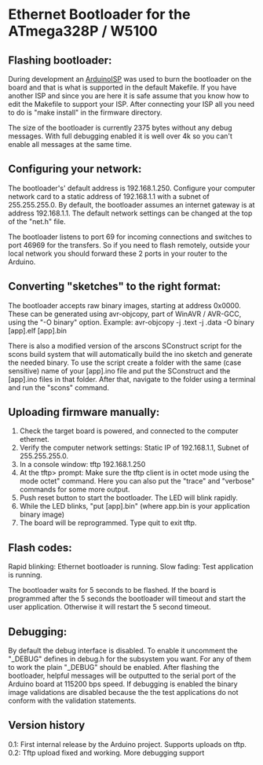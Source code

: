 Ethernet Bootloader for the ATmega328P / W5100
==============================================

Flashing bootloader:
--------------------
During development an [ArduinoISP](http://arduino.cc/en/Tutorial/ArduinoISP "ArduinoISP")
was used to burn the bootloader on the board and that is what is supported in
the default Makefile. If you have another ISP and since you are here it is safe
assume that you know how to edit the Makefile to support your ISP. After
connecting your ISP all you need to do is "make install" in the firmware
directory.

The size of the bootloader is currently 2375 bytes without any debug messages.
With full debugging enabled it is well over 4k so you can't enable all messages
at the same time.


Configuring your network:
-------------------------
The bootloader's' default address is 192.168.1.250. Configure your computer
network card to a static address of 192.168.1.1 with a subnet of 255.255.255.0.
By default, the bootloader assumes an internet gateway is at address
192.168.1.1. The default network settings can be changed at the top of the
"net.h" file.

The bootloader listens to port 69 for incoming connections and switches to
port 46969 for the transfers. So if you need to flash remotely, outside your
local network you should forward these 2 ports in your router to the Arduino.


Converting "sketches" to the right format:
----------------------------------------
The bootloader accepts raw binary images, starting at address 0x0000.
These can be generated using avr-objcopy, part of WinAVR / AVR-GCC, using the
"-O binary" option.
Example: avr-objcopy -j .text -j .data -O binary [app].elf [app].bin

There is also a modified version of the arscons SConstruct script for the scons
build system that will automatically build the ino sketch and generate the
needed binary. To use the script create a folder with the same (case sensitive)
name of your [app].ino file and put the SConstruct and the [app].ino files in that
folder. After that, navigate to the folder using a terminal and run the "scons"
command.


Uploading firmware manually:
----------------------------
1.  Check the target board is powered, and connected to the computer ethernet.
2.  Verify the computer network settings: Static IP of 192.168.1.1, Subnet of 255.255.255.0.
3.  In a console window: tftp 192.168.1.250
4.  At the tftp> prompt: Make sure the tftp client is in octet mode using the 
    mode octet" command. Here you can also put the "trace" and "verbose" commands
    for some more output.
5.  Push reset button to start the bootloader. The LED will blink rapidly.
6.  While the LED blinks, "put [app].bin" (where app.bin is your application binary image)
7.  The board will be reprogrammed. Type quit to exit tftp.


Flash codes:
------------
Rapid blinking: Ethernet bootloader is running.
Slow fading: Test application is running.

The bootloader waits for 5 seconds to be flashed. If the board is programmed
after the 5 seconds the bootloader will timeout and start the user application.
Otherwise it will restart the 5 second timeout.


Debugging:
----------
By default the debug interface is disabled. To enable it uncomment the "_DEBUG"
defines in debug.h for the subsystem you want. For any of them to work the plain
"_DEBUG" should be enabled. After flashing the bootloader, helpful messages
will be outputted to the serial port of the Arduino board at 115200 bps speed.
If debugging is enabled the binary image validations are disabled because the
the test applications do not conform with the validation statements.


Version history
---------------
0.1: First internal release by the Arduino project. Supports uploads on tftp.
0.2: Tftp upload fixed and working. More debugging support
